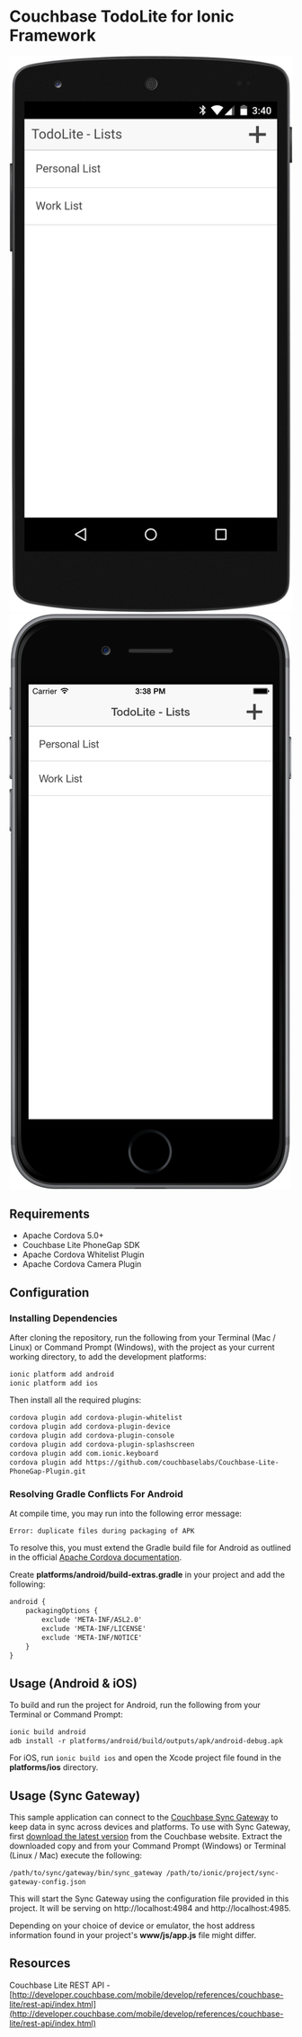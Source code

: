 # Couchbase TodoLite for Ionic Framework

![Todo Lite Android](android.png) ![Todo Lite iOS](ios.png)

## Requirements

* Apache Cordova 5.0+
* Couchbase Lite PhoneGap SDK
* Apache Cordova Whitelist Plugin
* Apache Cordova Camera Plugin

## Configuration

### Installing Dependencies

After cloning the repository, run the following from your Terminal (Mac / Linux) or Command Prompt (Windows), with the project as your current working directory, to add the development platforms:

```
ionic platform add android
ionic platform add ios
```

Then install all the required plugins:

```
cordova plugin add cordova-plugin-whitelist
cordova plugin add cordova-plugin-device
cordova plugin add cordova-plugin-console
cordova plugin add cordova-plugin-splashscreen
cordova plugin add com.ionic.keyboard
cordova plugin add https://github.com/couchbaselabs/Couchbase-Lite-PhoneGap-Plugin.git
```

### Resolving Gradle Conflicts For Android

At compile time, you may run into the following error message:

```
Error: duplicate files during packaging of APK
```

To resolve this, you must extend the Gradle build file for Android as outlined in the official [Apache Cordova documentation](https://cordova.apache.org/docs/en/5.0.0/guide_platforms_android_tools.md.html).

Create **platforms/android/build-extras.gradle** in your project and add the following:

```
android {
	packagingOptions {
		exclude 'META-INF/ASL2.0'
		exclude 'META-INF/LICENSE'
		exclude 'META-INF/NOTICE'
	}
}
```

## Usage (Android & iOS)

To build and run the project for Android, run the following from your Terminal or Command Prompt:

```
ionic build android
adb install -r platforms/android/build/outputs/apk/android-debug.apk
```

For iOS, run `ionic build ios` and open the Xcode project file found in the **platforms/ios** directory.

## Usage (Sync Gateway)

This sample application can connect to the [Couchbase Sync Gateway](http://developer.couchbase.com/mobile/develop/guides/sync-gateway/) to keep data in sync across devices and platforms.  To use with Sync Gateway, first [download the latest version](http://www.couchbase.com/nosql-databases/downloads#cb-mobile) from the Couchbase website.  Extract the downloaded copy and from your Command Prompt (Windows) or Terminal (Linux / Mac) execute the following:

```
/path/to/sync/gateway/bin/sync_gateway /path/to/ionic/project/sync-gateway-config.json
```

This will start the Sync Gateway using the configuration file provided in this project.  It will be serving on http://localhost:4984 and http://localhost:4985.

Depending on your choice of device or emulator, the host address information found in your project's **www/js/app.js** file might differ.

## Resources

Couchbase Lite REST API - [http://developer.couchbase.com/mobile/develop/references/couchbase-lite/rest-api/index.html](http://developer.couchbase.com/mobile/develop/references/couchbase-lite/rest-api/index.html)
